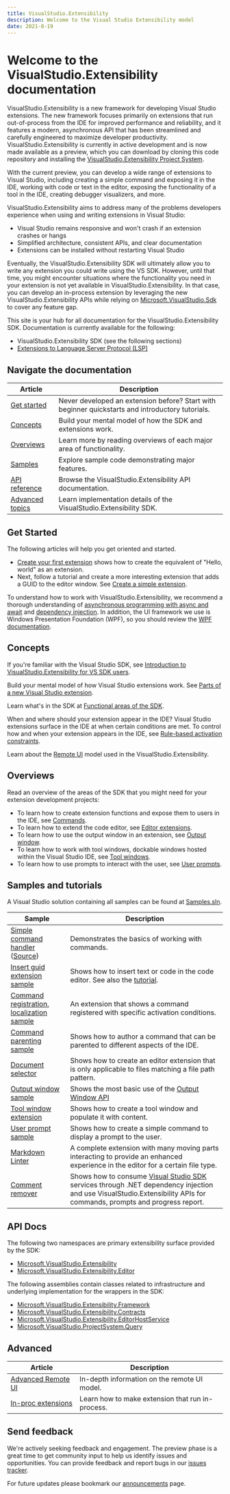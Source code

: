 ```yaml
---
title: VisualStudio.Extensibility
description: Welcome to the Visual Studio Extensibility model
date: 2021-8-19
---
```


# Welcome to the VisualStudio.Extensibility documentation

VisualStudio.Extensibility is a new framework for developing Visual Studio extensions. The new framework focuses primarily on extensions that run out-of-process from the IDE for improved performance and reliability, and it features a modern, asynchronous API that has been streamlined and carefully engineered to maximize developer productivity. VisualStudio.Extensibility is currently in active development and is now made available as a preview, which you can download by cloning this code repository and installing the [VisualStudio.Extensibility Project System](https://marketplace.visualstudio.com/items?itemName=vsext.gladstone).

With the current preview, you can develop a wide range of extensions to Visual Studio, including creating a simple command and exposing it in the IDE, working with code or text in the editor, exposing the functionality of a tool in the IDE, creating debugger visualizers, and more.

VisualStudio.Extensibility aims to address many of the problems developers experience when using and writing extensions in Visual Studio:

* Visual Studio remains responsive and won't crash if an extension crashes or hangs
* Simplified architecture, consistent APIs, and clear documentation
* Extensions can be installed without restarting Visual Studio

Eventually, the VisualStudio.Extensibility SDK will ultimately allow you to write any extension you could write using the VS SDK. However, until that time, you might encounter situations where the functionality you need in your extension is not yet available in VisualStudio.Extensibility. In that case, you can develop an in-process extension by leveraging the new VisualStudio.Extensibility APIs while relying on [Microsoft.VisualStudio.Sdk](https://www.nuget.org/packages/Microsoft.VisualStudio.Sdk) to cover any feature gap.

This site is your hub for all documentation for the VisualStudio.Extensibility SDK. Documentation is currently available for the following:

* VisualStudio.Extensibility SDK (see the following sections)
* [Extensions to Language Server Protocol (LSP)](lsp/lsp-extensions-specifications.md)

## Navigate the documentation

| Article | Description|
|-|-|
| [Get started](#get-started) | Never developed an extension before? Start with beginner quickstarts and introductory tutorials. |
| [Concepts](#concepts) | Build your mental model of how the SDK and extensions work. |
| [Overviews](#overviews) | Learn more by reading overviews of each major area of functionality. |
| [Samples](#samples-and-tutorials) | Explore sample code demonstrating major features. |
| [API reference](#api-docs) | Browse the VisualStudio.Extensibility API documentation. |
| [Advanced topics](#advanced) | Learn implementation details of the VisualStudio.Extensibility SDK. |

## Get Started

The following articles will help you get oriented and started.

* [Create your first extension](new-extensibility-model/getting-started/create-your-first-extension.md) shows how to create the equivalent of "Hello, world" as an extension.
* Next, follow a tutorial and create a more interesting extension that adds a GUID to the editor window. See [Create a simple extension](new-extensibility-model/getting-started/tutorial-create-simple-extension.md).

To understand how to work with VisualStudio.Extensibility, we recommend a thorough understanding of [asynchronous programming with async and await](https://learn.microsoft.com/dotnet/csharp/programming-guide/concepts/async/) and [dependency injection](https://learn.microsoft.com/dotnet/core/extensions/dependency-injection). In addition, the UI framework we use is Windows Presentation Foundation (WPF), so you should review the [WPF documentation](/dotnet/desktop/wpf/).

## Concepts

If you're familiar with the Visual Studio SDK, see [Introduction to VisualStudio.Extensibility for VS SDK users](new-extensibility-model/getting-started/oop-extensibility-model-overview.md).

Build your mental model of how Visual Studio extensions work. See [Parts of a new Visual Studio extension](new-extensibility-model/inside-the-sdk/extension-anatomy.md).

Learn what's in the SDK at [Functional areas of the SDK](new-extensibility-model/inside-the-sdk/inside-the-sdk.md).

When and where should your extension appear in the IDE? Visual Studio extensions surface in the IDE at when certain conditions are met. To control how and when your extension appears in the IDE, see [Rule-based activation constraints](new-extensibility-model/inside-the-sdk/activation-constraints.md).

Learn about the [Remote UI](new-extensibility-model/inside-the-sdk/remote-ui.md) model used in the VisualStudio.Extensibility.

## Overviews

Read an overview of the areas of the SDK that you might need for your extension development projects:

* To learn how to create extension functions and expose them to users in the IDE, see [Commands](new-extensibility-model/extension-guides/command/command.md).
* To learn how to extend the code editor, see [Editor extensions](new-extensibility-model/extension-guides/editor/editor.md).
* To learn how to use the output window in an extension, see [Output window](new-extensibility-model/extension-guides/outputWindow/outputWindow.md).
* To learn how to work with tool windows, dockable windows hosted within the Visual Studio IDE, see [Tool windows](new-extensibility-model/extension-guides/toolWindow/toolWindow.md).
* To learn how to use prompts to interact with the user, see [User prompts](new-extensibility-model/extension-guides/userPrompts/userPrompts.md).

## Samples and tutorials

A Visual Studio solution containing all samples can be found at [Samples.sln](https://github.com/microsoft/VSExtensibility/tree/main/New_Extensibility_Model/Samples/Samples.sln).

| Sample | Description|
|-|-|
| [Simple command handler](new-extensibility-model/getting-started/create-your-first-extension.md) ([Source](https://github.com/microsoft/VSExtensibility/tree/main/New_Extensibility_Model/Samples/SimpleRemoteCommandSample)) | Demonstrates the basics of working with commands. |
| [Insert guid extension sample](https://github.com/microsoft/VSExtensibility/tree/main/New_Extensibility_Model/Samples/InsertGuidExtension) | Shows how to insert text or code in the code editor. See also the [tutorial](new-extensibility-model/getting-started/tutorial-create-simple-extension.md). |
| [Command registration, localization sample](https://github.com/microsoft/VSExtensibility/tree/main/New_Extensibility_Model/Samples/CommandRegistrationsSample) | An extension that shows a command registered with specific activation conditions. |
| [Command parenting sample](https://github.com/microsoft/VSExtensibility/tree/main/New_Extensibility_Model/Samples/Command-Parenting-Sample) | Shows how to author a command that can be parented to different aspects of the IDE. |
| [Document selector](https://github.com/microsoft/VSExtensibility/tree/main/New_Extensibility_Model/Samples/DocumentSelectorSample) | Shows how to create an editor extension that is only applicable to files matching a file path pattern. |
| [Output window sample](https://github.com/microsoft/VSExtensibility/tree/main/New_Extensibility_Model/Samples/OutputWindowSample) | Shows the most basic use of the [Output Window API](./new-extensibility-model/extension-guides/outputWindow/outputWindow.md)|
| [Tool window extension](https://github.com/microsoft/VSExtensibility/tree/main/New_Extensibility_Model/Samples/ToolWindowExtension) | Shows how to create a tool window and populate it with content. |
| [User prompt sample](https://github.com/microsoft/VSExtensibility/tree/main/New_Extensibility_Model/Samples/UserPromptSample) | Shows how to create a simple command to display a prompt to the user. |
| [Markdown Linter](https://github.com/microsoft/VSExtensibility/tree/main/New_Extensibility_Model/Samples/MarkdownLinter) | A complete extension with many moving parts interacting to provide an enhanced experience in the editor for a certain file type. |
| [Comment remover](https://github.com/microsoft/VSExtensibility/tree/main/New_Extensibility_Model/Samples/CommentRemover) | Shows how to consume [Visual Studio SDK](https://www.nuget.org/packages/Microsoft.VisualStudio.SDK) services through .NET dependency injection and use VisualStudio.Extensibility APIs for commands, prompts and progress report. |

## API Docs

The following two namespaces are primary extensibility surface provided by the SDK:

* [Microsoft.VisualStudio.Extensibility](new-extensibility-model/api/Microsoft.VisualStudio.Extensibility.md)
* [Microsoft.VisualStudio.Extensibility.Editor](new-extensibility-model/api/Microsoft.VisualStudio.Extensibility.Editor.md)

The following assemblies contain classes related to infrastructure and underlying implementation for the wrappers in the SDK:

* [Microsoft.VisualStudio.Extensibility.Framework](new-extensibility-model/api/Microsoft.VisualStudio.Extensibility.Framework.md)
* [Microsoft.VisualStudio.Extensibility.Contracts](new-extensibility-model/api/Microsoft.VisualStudio.Extensibility.Contracts.md)
* [Microsoft.VisualStudio.Extensibility.EditorHostService](new-extensibility-model/api/Microsoft.VisualStudio.Extensibility.EditorHostService.md)
* [Microsoft.VisualStudio.ProjectSystem.Query](new-extensibility-model/api/Microsoft.VisualStudio.ProjectSystem.Query.md)

## Advanced

| Article | Description|
|-|-|
| [Advanced Remote UI](new-extensibility-model/inside-the-sdk/advanced-remote-ui.md) | In-depth information on the remote UI model. |
| [In-proc extensions](new-extensibility-model/getting-started/in-proc-extensions.md) | Learn how to make extension that run in-process. |

## Send feedback

We're actively seeking feedback and engagement. The preview phase is a great time to get community input to help us identify issues and opportunities. You can provide feedback and report bugs in our [issues tracker](https://github.com/microsoft/VSExtensibility/issues).

For future updates please bookmark our [announcements](announcements.md) page.
